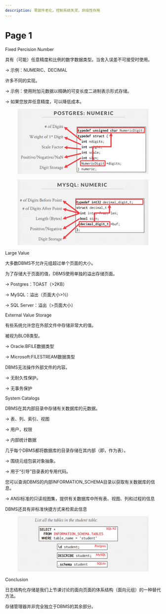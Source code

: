 ```yaml
---
description: 零部件老化，控制系统失灵，非线性作用
---
```


# Page 1

Fixed Percision Number

具有（可能）任意精度和比例的数字数据类型。当舍入误差不可接受时使用。

→ 示例：NUMERIC、DECIMAL

许多不同的实现。

→ 示例：使用附加元数据以精确的可变长度二进制表示形式存储。

→ 如果您放弃任意精度，可以降低成本。



<figure><img src=".gitbook/assets/image.png" alt=""><figcaption></figcaption></figure>

<figure><img src=".gitbook/assets/image (3).png" alt=""><figcaption></figcaption></figure>

Large Value

大多数DBMS不允许元组超过单个页面的大小。

为了存储大于页面的值，DBMS使用单独的溢出存储页面。

→ Postgres：TOAST（>2KB）

→ MySQL：溢出（页面大小>½）

→ SQL Server：溢出（>页面大小）

External Value Storage

有些系统允许您在外部文件中存储非常大的值。

被视为BLOB类型。

→ Oracle:BFILE数据类型

→ Microsoft:FILESTREAM数据类型

DBMS无法操作外部文件的内容。

→ 无耐久性保护。

→ 无事务保护



System Catalogs

DBMS在其内部目录中存储有关数据库的元数据。

→ 表、列、索引、视图

→ 用户，权限

→ 内部统计数据

几乎每个DBMS都将数据库的目录存储在其内部（即，作为表）。

→ 围绕元组包装对象抽象。

→ 用于“引导”目录表的专用代码。





您可以查询DBMS的内部INFORMATION\_SCHEMA目录以获取有关数据库的信息。

→ ANSI标准的只读视图集，提供有关数据库中所有表、视图、列和过程的信息

DBMS还具有非标准快捷方式来检索此信息

<figure><img src=".gitbook/assets/image (7).png" alt=""><figcaption></figcaption></figure>

Conclusion

日志结构化存储是我们上节课讨论的面向页面的体系结构（面向元组）的一种替代方法。

存储管理器并非完全独立于DBMS的其余部分。
